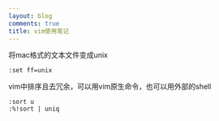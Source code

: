 ```yaml
---
layout: blog
comments: true
title: vim使用笔记
---
```


将mac格式的文本文件变成unix

    :set ff=unix

vim中排序且去冗余，可以用vim原生命令，也可以用外部的shell

    :sort u
	:%!sort | uniq
